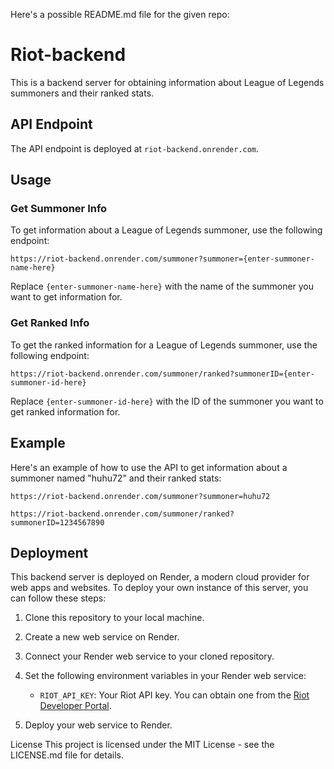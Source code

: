 Here's a possible README.md file for the given repo:

# Riot-backend

This is a backend server for obtaining information about League of Legends summoners and their ranked stats.

## API Endpoint

The API endpoint is deployed at `riot-backend.onrender.com`.

## Usage

### Get Summoner Info

To get information about a League of Legends summoner, use the following endpoint:

```
https://riot-backend.onrender.com/summoner?summoner={enter-summoner-name-here}
```

Replace `{enter-summoner-name-here}` with the name of the summoner you want to get information for.

### Get Ranked Info

To get the ranked information for a League of Legends summoner, use the following endpoint:

```
https://riot-backend.onrender.com/summoner/ranked?summonerID={enter-summoner-id-here}
```

Replace `{enter-summoner-id-here}` with the ID of the summoner you want to get ranked information for.

## Example

Here's an example of how to use the API to get information about a summoner named "huhu72" and their ranked stats:

```
https://riot-backend.onrender.com/summoner?summoner=huhu72
```

```
https://riot-backend.onrender.com/summoner/ranked?summonerID=1234567890
```

## Deployment

This backend server is deployed on Render, a modern cloud provider for web apps and websites. To deploy your own instance of this server, you can follow these steps:

1. Clone this repository to your local machine.
2. Create a new web service on Render.
3. Connect your Render web service to your cloned repository.
4. Set the following environment variables in your Render web service:

   - `RIOT_API_KEY`: Your Riot API key. You can obtain one from the [Riot Developer Portal](https://developer.riotgames.com/).
   
5. Deploy your web service to Render.

License
This project is licensed under the MIT License - see the LICENSE.md file for details.
